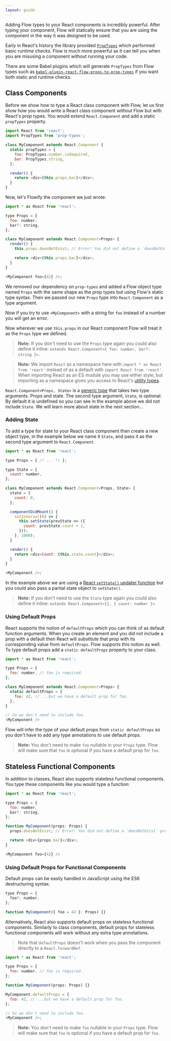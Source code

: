 ```yaml
---
layout: guide
---
```


Adding Flow types to your React components is incredibly powerful. After typing
your component, Flow will statically ensure that you are using the component in
the way it was designed to be used.

Early in React's history the library provided [`PropTypes`][] which performed
basic runtime checks. Flow is much more powerful as it can tell you when you are
misusing a component without running your code.

[`PropTypes`]: https://facebook.github.io/react/docs/typechecking-with-proptypes.html

There are some Babel plugins which will generate `PropTypes` from Flow types
such as [`babel-plugin-react-flow-props-to-prop-types`][] if you want both
static and runtime checks.

[`babel-plugin-react-flow-props-to-prop-types`]: https://github.com/thejameskyle/babel-plugin-react-flow-props-to-prop-types

## Class Components <a class="toc" id="toc-class-components" href="#toc-class-components"></a>

Before we show how to type a React class component with Flow, let us first show
how you would write a React class component *without* Flow but with React's prop
types. You would extend `React.Component` and add a static `propTypes` property.

```js
import React from 'react';
import PropTypes from 'prop-types';

class MyComponent extends React.Component {
  static propTypes = {
    foo: PropTypes.number.isRequired,
    bar: PropTypes.string,
  };

  render() {
    return <div>{this.props.bar}</div>;
  }
}
```

Now, let's Flowify the component we just wrote:

```js
import * as React from 'react';

type Props = {
  foo: number,
  bar?: string,
};

class MyComponent extends React.Component<Props> {
  render() {
    this.props.doesNotExist; // Error! You did not define a `doesNotExist` prop.

    return <div>{this.props.bar}</div>;
  }
}

<MyComponent foo={42} />;
```

We removed our dependency on `prop-types` and added a Flow object type named
`Props` with the same shape as the prop types but using Flow's static type
syntax. Then we passed our new `Props` type into `React.Component` as a type
argument.

Now if you try to use `<MyComponent>` with a string for `foo` instead of a
number you will get an error.

Now wherever we use `this.props` in our React component Flow will treat it as
the `Props` type we defined.

> **Note:** If you don't need to use the `Props` type again you could also
> define it inline: `extends React.Component<{ foo: number, bar?: string }>`.

> **Note:** We import `React` as a namespace here with
> `import * as React from 'react'` instead of as a default with
> `import React from 'react'`. When importing React as an ES module you may use
> either style, but importing as a namespace gives you access to React's
> [utility types](../types).

`React.Component<Props, State>` is a [generic type][] that takes two type
arguments. Props and state. The second type argument, `State`, is optional. By
default it is undefined so you can see in the example above we did not include
`State`. We will learn more about state in the next section...

[generic type]: ../../types/generics/

### Adding State <a class="toc" id="toc-adding-state" href="#toc-adding-state"></a>

To add a type for state to your React class component then create a new object
type, in the example below we name it `State`, and pass it as the second type
argument to `React.Component`.

```js
import * as React from 'react';

type Props = { /* ... */ };

type State = {
  count: number,
};

class MyComponent extends React.Component<Props, State> {
  state = {
    count: 0,
  };

  componentDidMount() {
    setInterval(() => {
      this.setState(prevState => ({
        count: prevState.count + 1,
      }));
    }, 1000);
  }

  render() {
    return <div>Count: {this.state.count}</div>;
  }
}

<MyComponent />;
```

In the example above we are using a [React `setState()` updater function][] but
you could also pass a partial state object to `setState()`.

[React `setState()` updater function]: https://facebook.github.io/react/docs/state-and-lifecycle.html#state-updates-may-be-asynchronous

> **Note:** If you don't need to use the `State` type again you could also
> define it inline: `extends React.Component<{}, { count: number }>`.

### Using Default Props <a class="toc" id="toc-using-default-props" href="#toc-using-default-props"></a>

React supports the notion of `defaultProps` which you can think of as default
function arguments. When you create an element and you did not include a prop
with a default then React will substitute that prop with its corresponding
value from `defaultProps`. Flow supports this notion as well. To type default
props add a `static defaultProps` property to your class.

```js
import * as React from 'react';

type Props = {
  foo: number, // foo is required.
};

class MyComponent extends React.Component<Props> {
  static defaultProps = {
    foo: 42, // ...but we have a default prop for foo.
  };
}

// So we don't need to include foo.
<MyComponent />
```

Flow will infer the type of your default props from `static defaultProps` so you
don't have to add any type annotations to use default props.

> **Note:** You don't need to make `foo` nullable in your `Props` type. Flow
> will make sure that `foo` is optional if you have a default prop for `foo`.

## Stateless Functional Components <a class="toc" id="toc-stateless-functional-components" href="#toc-stateless-functional-components"></a>

In addition to classes, React also supports stateless functional components.
You type these components like you would type a function:

```js
import * as React from 'react';

type Props = {
  foo: number,
  bar?: string,
};

function MyComponent(props: Props) {
  props.doesNotExist; // Error! You did not define a `doesNotExist` prop.

  return <div>{props.bar}</div>;
}

<MyComponent foo={42} />
```

### Using Default Props for Functional Components <a class="toc" id="toc-using-default-props-for-functional-components" href="#toc-using-default-props-for-functional-components"></a>

Default props can be easily handled in JavaScript using the ES6 destructuring syntax.

```js
type Props = {
  foo?: number,
};

function MyComponent({ foo = 42 }: Props) {}
```

Alternatively, React also supports default props on stateless functional components. Similarly
to class components, default props for stateless functional components will
work without any extra type annotations. 

> Note that `defaultProps` doesn't work when you pass the component directly to a `React.forwardRef`.

```js
import * as React from 'react';

type Props = {
  foo: number, // foo is required.
};

function MyComponent(props: Props) {}

MyComponent.defaultProps = {
  foo: 42, // ...but we have a default prop for foo.
};

// So we don't need to include foo.
<MyComponent />;
```

> **Note:** You don't need to make `foo` nullable in your `Props` type. Flow
> will make sure that `foo` is optional if you have a default prop for `foo`.
